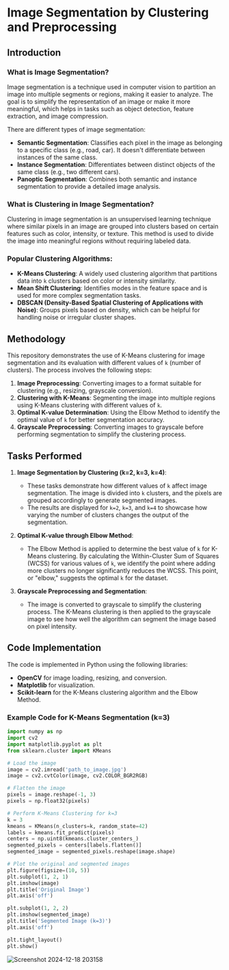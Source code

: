 # Image Segmentation by Clustering and Preprocessing

## Introduction

### What is Image Segmentation?

Image segmentation is a technique used in computer vision to partition an image into multiple segments or regions, making it easier to analyze. The goal is to simplify the representation of an image or make it more meaningful, which helps in tasks such as object detection, feature extraction, and image compression.

There are different types of image segmentation:
- **Semantic Segmentation**: Classifies each pixel in the image as belonging to a specific class (e.g., road, car). It doesn't differentiate between instances of the same class.
- **Instance Segmentation**: Differentiates between distinct objects of the same class (e.g., two different cars).
- **Panoptic Segmentation**: Combines both semantic and instance segmentation to provide a detailed image analysis.

### What is Clustering in Image Segmentation?

Clustering in image segmentation is an unsupervised learning technique where similar pixels in an image are grouped into clusters based on certain features such as color, intensity, or texture. This method is used to divide the image into meaningful regions without requiring labeled data.

### Popular Clustering Algorithms:
- **K-Means Clustering**: A widely used clustering algorithm that partitions data into `k` clusters based on color or intensity similarity.
- **Mean Shift Clustering**: Identifies modes in the feature space and is used for more complex segmentation tasks.
- **DBSCAN (Density-Based Spatial Clustering of Applications with Noise)**: Groups pixels based on density, which can be helpful for handling noise or irregular cluster shapes.

## Methodology

This repository demonstrates the use of K-Means clustering for image segmentation and its evaluation with different values of `k` (number of clusters). The process involves the following steps:

1. **Image Preprocessing**: Converting images to a format suitable for clustering (e.g., resizing, grayscale conversion).
2. **Clustering with K-Means**: Segmenting the image into multiple regions using K-Means clustering with different values of `k`.
3. **Optimal K-value Determination**: Using the Elbow Method to identify the optimal value of `k` for better segmentation accuracy.
4. **Grayscale Preprocessing**: Converting images to grayscale before performing segmentation to simplify the clustering process.

## Tasks Performed

1. **Image Segmentation by Clustering (k=2, k=3, k=4)**:
   - These tasks demonstrate how different values of `k` affect image segmentation. The image is divided into `k` clusters, and the pixels are grouped accordingly to generate segmented images.
   - The results are displayed for `k=2`, `k=3`, and `k=4` to showcase how varying the number of clusters changes the output of the segmentation.

2. **Optimal K-value through Elbow Method**:
   - The Elbow Method is applied to determine the best value of `k` for K-Means clustering. By calculating the Within-Cluster Sum of Squares (WCSS) for various values of `k`, we identify the point where adding more clusters no longer significantly reduces the WCSS. This point, or "elbow," suggests the optimal `k` for the dataset.

3. **Grayscale Preprocessing and Segmentation**:
   - The image is converted to grayscale to simplify the clustering process. The K-Means clustering is then applied to the grayscale image to see how well the algorithm can segment the image based on pixel intensity.

## Code Implementation

The code is implemented in Python using the following libraries:
- **OpenCV** for image loading, resizing, and conversion.
- **Matplotlib** for visualization.
- **Scikit-learn** for the K-Means clustering algorithm and the Elbow Method.

### Example Code for K-Means Segmentation (k=3)
```python
import numpy as np
import cv2
import matplotlib.pyplot as plt
from sklearn.cluster import KMeans

# Load the image
image = cv2.imread('path_to_image.jpg')  
image = cv2.cvtColor(image, cv2.COLOR_BGR2RGB)

# Flatten the image
pixels = image.reshape(-1, 3)  
pixels = np.float32(pixels)  

# Perform K-Means Clustering for k=3
k = 3
kmeans = KMeans(n_clusters=k, random_state=42)
labels = kmeans.fit_predict(pixels)
centers = np.uint8(kmeans.cluster_centers_)  
segmented_pixels = centers[labels.flatten()]  
segmented_image = segmented_pixels.reshape(image.shape)  

# Plot the original and segmented images
plt.figure(figsize=(10, 5))
plt.subplot(1, 2, 1)
plt.imshow(image)
plt.title('Original Image')
plt.axis('off')

plt.subplot(1, 2, 2)
plt.imshow(segmented_image)
plt.title('Segmented Image (k=3)')
plt.axis('off')

plt.tight_layout()
plt.show()

```
![Screenshot 2024-12-18 203158](https://github.com/user-attachments/assets/cdc7c5f3-0c3d-4736-915b-728c8e00e515)

